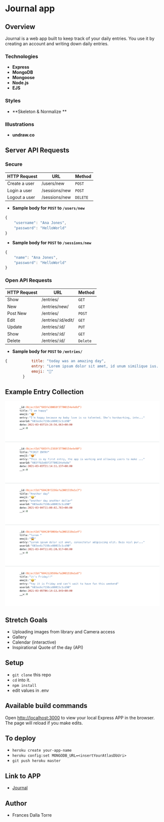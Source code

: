 # Journal app

## Overview

Journal is a web app built to keep track of your daily entries. You use it by creating an account and writing down daily entries.
### Technologies

- **Express**
- **MongoDB**
- **Mongoose**
- **Node.js**
- **EJS**

### Styles

- **Skeleton & Normalize **

### Illustrations
- **undraw.co**

## Server API Requests

### Secure

| HTTP Request  | URL           | Method   |
| ------------- | ------------- | -------- |
| Create a user | /users/new    | `POST`   |
| Login a user  | /sessions/new | `POST`   |
| Logout a user | /sessions/new | `DELETE` |

- **Sample body for `POST` to `/users/new`**

```javascript
{
    "username": "Ana Jones",
    "password": "HelloWorld"
}
```

- **Sample body for `POST` to `/sessions/new`**

```javascript
{
    "name": "Ana Jones",
    "password": "HelloWorld"
}
```

### Open API Requests

| HTTP Request | URL                | Method   |
| ------------ | ------------------ | -------- |
| Show         | /entries/          | `GET`    |
| New          | /entries/new/      | `GET`    |
| Post New     | /entries/          | `POST`   |
| Edit         | /entries/:id/edit/ | `GET`    |
| Update       | /entries/:id/      | `PUT`    |
| Show         | /entries/:id/      | `GET`    |
| Delete       | /entries/:id/      | `Delete` |

- **Sample body for `POST` to `/entries/`**

```javascript
{           title: "today was an amazing day",
            entry: "Lorem ipsum dolor sit amet, id unum similique ius. Pro ex inermis fastidii patrioque, mei ex wisi interpretaris. Vel ad tritani dissentias. Brute modus aperiri ei mea, te ius tation argumentum. Nec velit assum aperiri an",
            emoji: "🤪"
        }
```

## Example Entry Collection

![Entry Example](/public/css/images/collection.png)

## Stretch Goals

- Uploading images from library and Camera access
- Gallery
- Calendar (interactive)
- Inspirational Quote of the day (API)

## Setup

- `git clone` this repo
- `cd` into it.
- `npm install`
- edit values in .env

## Available build commands

Open [http://localhost:3000](http://localhost:3000) to view your local Express APP in the browser. The page will reload if you make edits.

## To deploy

- `heroku create your-app-name`
- `heroku config:set MONGODB_URL=<insertYourAtlasDbUri>`
- `git push heroku master`

## Link to APP

- [Journal](https://journal-2021.herokuapp.com)

## Author

- Frances Dalla Torre
